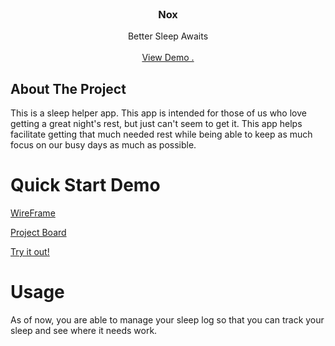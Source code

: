 
<br/>
<div align="center">

<h3 align="center">Nox</h3>
<p align="center">
Better Sleep Awaits

<br/>
<br/>
<a href="https://www.loom.com/share/0ddb8b08ec20461b989e784928232e6d?sid=0d5eaba3-2634-4dc3-aa73-a5e07c836c8b">View Demo .</a>  


</p>
</div>

## About The Project

This is a sleep helper app. This app is intended for those of us who love getting a great night's rest, but just can't seem to get it. This app helps facilitate getting that much needed rest while being able to keep as much focus on our busy days as much as possible.

# Quick Start Demo

[WireFrame](https://drive.google.com/file/d/1T82Wf3pcSC4OSuBToVeKPstrl0h6TzQ2/view)

[Project Board](https://github.com/users/DTrejo98/projects/8)

[Try it out!](https://noxsleep.netlify.app/)

# Usage

As of now, you are able to manage your sleep log so that you can track your sleep and see where it needs work.

